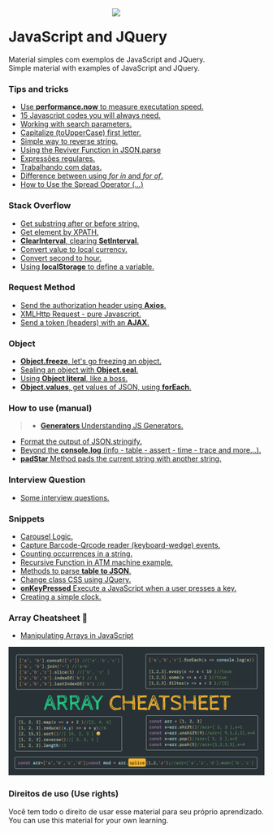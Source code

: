 <img src="https://i.ibb.co/M6nBBb0/mascote.png" align="right" width="300">

# JavaScript and JQuery

<p>
  Material simples com exemplos de JavaScript and JQuery.<br/>
  Simple material with examples of JavaScript and JQuery.
</p>

### Tips and tricks

* [Use <b>performance.now</b> to measure executation speed.](https://github.com/JoseMateusCamargo/javascript/blob/master/tips-and-tricks/performance.now.js)
* [15 Javascript codes you will always need. ](https://github.com/JoseMateusCamargo/javascript/blob/main/tips-and-tricks/15.code.md)
* [Working with search parameters.](https://github.com/JoseMateusCamargo/javascript/blob/main/tips-and-tricks/working.with.search.params.js)
* [Capitalize (toUpperCase) first letter.](https://github.com/JoseMateusCamargo/javascript/blob/main/tips-and-tricks/capitalize.first.letter.js)
* [Simple way to reverse string. ](https://github.com/JoseMateusCamargo/javascript/blob/main/tips-and-tricks/reverse.string.js)
* [Using the Reviver Function in JSON.parse]()
* [Expressões regulares.]()
* [Trabalhando com datas.]()
* [Difference between using <i>for in</i> and <i>for of</i>.]()
* [How to Use the Spread Operator (…)]()

### Stack Overflow

* [Get substring after or before string.](https://github.com/JoseMateusCamargo/javascript/blob/main/stackoverflow/get.string.at.substring.js)
* [Get element by XPATH.](https://github.com/JoseMateusCamargo/javascript/blob/main/stackoverflow/get.element.by.xpath.js)
* [<b>ClearInterval</b>, clearing <b>SetInterval</b>.](https://github.com/JoseMateusCamargo/javascript/blob/main/stackoverflow/clear.setInterval.js)
* [Convert value to local currency.](https://github.com/JoseMateusCamargo/javascript/blob/main/stackoverflow/convert.value.to.local.currency.js)
* [Convert second to hour.](https://github.com/JoseMateusCamargo/javascript/blob/main/stackoverflow/second.to.hour.js)
* [Using <b>localStorage</b> to define a variable.](https://github.com/JoseMateusCamargo/javascript/blob/main/stackoverflow/set.and.get.localStorage.js)

### Request Method

* [Send the authorization header using <b>Axios</b>.](https://github.com/JoseMateusCamargo/javascript/blob/main/request-method/header_using_axios.js)
* [XMLHttp Request - pure Javascript.](https://github.com/JoseMateusCamargo/javascript/blob/main/request-method/XMLHttp_Request.js)
* [Send a token (headers) with an <b>AJAX</b>.](https://github.com/JoseMateusCamargo/javascript/blob/main/request-method/send_token_ajax.js)

### Object

* [<b>Object.freeze</b>, let's go freezing an object.](https://github.com/JoseMateusCamargo/javascript/blob/master/object/obj.freeze.js)
* [Sealing an object with <b>Object.seal</b>.](https://github.com/JoseMateusCamargo/javascript/blob/master/object/obj.seal.js)
* [Using <b>Object literal</b>, like a boss.](https://github.com/JoseMateusCamargo/javascript/blob/master/object/obj_literal.js)
* [<b>Object.values</b>, get values of JSON, using <b>forEach</b>.](https://github.com/JoseMateusCamargo/javascript/blob/master/object/obj.values.js)

### How to use (manual)

> * [<b>Generators </b> Understanding JS Generators.](https://github.com/JoseMateusCamargo/javascript/blob/main/generators/gener.app.js)

* [Format the output of JSON.stringify.](https://github.com/JoseMateusCamargo/javascript/blob/main/how-to-use/json.stringify_format.js)
* [Beyond the <b>console.log</b> (info - table - assert - time - trace and more...).](https://github.com/JoseMateusCamargo/javascript/blob/main/how-to-use/console.methods.js)
* [<b>padStar</b> Method pads the current string with another string.](https://github.com/JoseMateusCamargo/javascript/blob/main/how-to-use/padStart.js)

### Interview Question

* [Some interview questions.](https://github.com/JoseMateusCamargo/javascript/blob/master/interview-question/README.md)

### Snippets

* [Carousel Logic.](https://github.com/JoseMateusCamargo/javascript/blob/main/snippets/carousel_logic.js)
* [Capture Barcode-Qrcode reader (keyboard-wedge) events.](https://github.com/JoseMateusCamargo/javascript/blob/main/snippets/wedge_barcode_capture_event.js)
* [Counting occurrences in a string.](https://github.com/JoseMateusCamargo/javascript/blob/main/snippets/count_occurrences.js)
* [Recursive Function in ATM machine example.](https://github.com/JoseMateusCamargo/javascript/blob/main/snippets/recursive_ATM_machine.js)
* [Methods to parse <b>table to JSON</b>.](https://github.com/JoseMateusCamargo/javascript/blob/main/snippets/table_to_JSON.js)
* [Change class CSS using JQuery.](https://github.com/JoseMateusCamargo/javascript/blob/main/snippets/change_class_css.js)
* [<b>onKeyPressed</b> Execute a JavaScript when a user presses a key.](https://github.com/JoseMateusCamargo/javascript/blob/main/snippets/onkeypress_event.js)
* [Creating a simple clock.](https://github.com/JoseMateusCamargo/javascript/blob/main/snippets/simple_javascript_clock.js)

### Array Cheatsheet 🚀

* [Manipulating Arrays in JavaScript](https://github.com/JoseMateusCamargo/javascript/tree/master/arrays-manipulating#readme)

![alt text](assets/img/array_cheatsheet.png)

### Direitos de uso (Use rights)

<p>
  Você tem todo o direito de usar esse material para seu próprio aprendizado.<br/>
  You can use this material for your own learning.
</p>